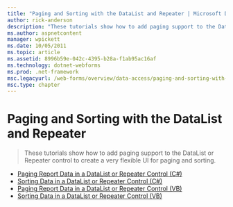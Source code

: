 ```yaml
---
title: "Paging and Sorting with the DataList and Repeater | Microsoft Docs"
author: rick-anderson
description: "These tutorials show how to add paging support to the DataList or Repeater control to create a very flexible UI for paging and sorting."
ms.author: aspnetcontent
manager: wpickett
ms.date: 10/05/2011
ms.topic: article
ms.assetid: 8996b59e-042c-4395-b28a-f1ab95ac16af
ms.technology: dotnet-webforms
ms.prod: .net-framework
msc.legacyurl: /web-forms/overview/data-access/paging-and-sorting-with-the-datalist-and-repeater
msc.type: chapter
---
```

Paging and Sorting with the DataList and Repeater
====================
> These tutorials show how to add paging support to the DataList or Repeater control to create a very flexible UI for paging and sorting.


- [Paging Report Data in a DataList or Repeater Control (C#)](paging-report-data-in-a-datalist-or-repeater-control-cs.md)
- [Sorting Data in a DataList or Repeater Control (C#)](sorting-data-in-a-datalist-or-repeater-control-cs.md)
- [Paging Report Data in a DataList or Repeater Control (VB)](paging-report-data-in-a-datalist-or-repeater-control-vb.md)
- [Sorting Data in a DataList or Repeater Control (VB)](sorting-data-in-a-datalist-or-repeater-control-vb.md)